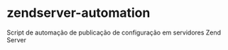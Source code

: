 # zendserver-automation
Script de automação de publicação de configuração em servidores Zend Server
